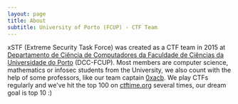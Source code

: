 ```yaml
---
layout: page
title: About
subtitle: University of Porto (FCUP) - CTF Team
---
```


xSTF (Extreme Security Task Force) was created as a CTF team in 2015 at [Departamento de Ciência de Computadores da Faculdade de Ciências da Universidade do Porto](https://sigarra.up.pt/fcup/en/uni_geral.unidade_view?pv_unidade=89) (DCC-FCUP). Most members are computer science, mathematics or infosec students from the University, we also count with the help of some professors, like our team captain [0xacb](https://pwning.re/). We play CTFs regularly and we've hit the top 100 on [ctftime.org](https://ctftime.org/team/15341) several times, our dream goal is top 10 :)
